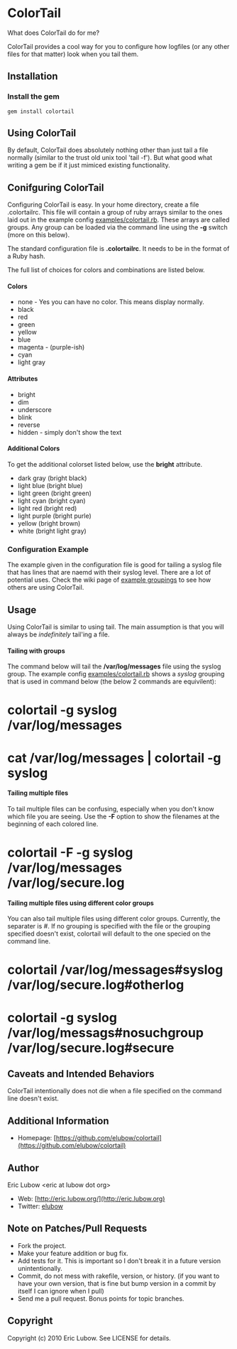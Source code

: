 # ColorTail #

What does ColorTail do for me?

ColorTail provides a cool way for you to configure how logfiles (or any other files for that matter) look when you tail them.

## Installation ##

### Install the gem ##
    gem install colortail

## Using ColorTail ##

By default, ColorTail does absolutely nothing other than just tail a file normally (similar to the trust old unix tool 'tail -f').  But what good what writing a gem be if it just mimiced existing functionality.

## Conifguring ColorTail ##

Configuring ColorTail is easy.  In your home directory, create a file .colortailrc.  This file will contain a group of ruby arrays similar to the ones laid out in the example config [examples/colortail.rb](https://github.com/elubow/colortail/blob/master/examples/colortail.rb).  These arrays are called groups.  Any group can be loaded via the command line using the **-g** switch (more on this below).

The standard configuration file is **.colortailrc**.  It needs to be in the format of a Ruby hash.

The full list of choices for colors and combinations are listed below.

#### Colors ####

 * none - Yes you can have no color.  This means display normally.
 * black
 * red
 * green
 * yellow
 * blue
 * magenta - (purple-ish)
 * cyan
 * light gray

#### Attributes ####

 * bright
 * dim
 * underscore
 * blink
 * reverse
 * hidden - simply don't show the text

#### Additional Colors ####

To get the additional colorset listed below, use the **bright** attribute.

 * dark gray (bright black)
 * light blue (bright blue)
 * light green (bright green)
 * light cyan (bright cyan)
 * light red (bright red)
 * light purple (bright purle)
 * yellow (bright brown)
 * white (bright light gray)

### Configuration Example ###

The example given in the configuration file is good for tailing a syslog file that has lines that are naemd with their syslog level. There are a lot of potential uses.  Check the wiki page of [example groupings](http://www.codaset.com/elubow/colortail/wiki/example-groupings) to see how others are using ColorTail.

## Usage ##

Using ColorTail is similar to using tail. The main assumption is that you will always be _indefinitely_ tail'ing a file.

#### Tailing with groups

The command below will tail the **/var/log/messages** file using the syslog group. The example config [examples/colortail.rb](http://www.codaset.com/elubow/colortail/source/master/blob/examples/colortail.rb) shows a _syslog_ grouping that is used in command below (the below 2 commands are equivilent):

   # colortail -g syslog /var/log/messages
   # cat /var/log/messages | colortail -g syslog

#### Tailing multiple files

To tail multiple files can be confusing, especially when you don't know which file you are seeing. Use the **-F** option to show the filenames at the beginning of each colored line.

   # colortail -F -g syslog /var/log/messages /var/log/secure.log

#### Tailing multiple files using different color groups

You can also tail multiple files using different color groups. Currently, the separater is *#*. If no grouping is specified with the file or the grouping specified doesn't exist, colortail will default to the one specied on the command line.

   # colortail /var/log/messages#syslog /var/log/secure.log#otherlog
   # colortail -g syslog /var/log/messags#nosuchgroup /var/log/secure.log#secure

## Caveats and Intended Behaviors ##

ColorTail intentionally does not die when a file specified on the command line doesn't exist.

## Additional Information ##

  * Homepage: [https://github.com/elubow/colortail](https://github.com/elubow/colortail)

## Author ##

Eric Lubow &lt;eric at lubow dot org&gt;

  * Web: [http://eric.lubow.org/](http://eric.lubow.org)
  * Twitter: [elubow](http://twitter.com/elubow)

## Note on Patches/Pull Requests

  * Fork the project.
  * Make your feature addition or bug fix.
  * Add tests for it. This is important so I don't break it in a
    future version unintentionally.
  * Commit, do not mess with rakefile, version, or history.
    (if you want to have your own version, that is fine but bump version in a commit by itself I can ignore when I pull)
  * Send me a pull request. Bonus points for topic branches.

## Copyright

Copyright (c) 2010 Eric Lubow. See LICENSE for details.
